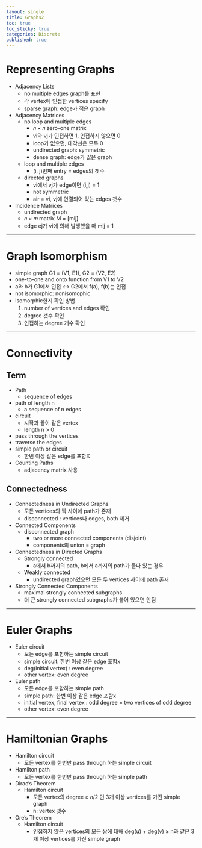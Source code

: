 ```yaml
---
layout: single
title: Graphs2
toc: true
toc_sticky: true
categories: Discrete
published: true
---
```


# Representing Graphs
* Adjacency Lists
    * no multiple edges graph를 표현
    * 각 vertex에 인접한 vertices specify
    * sparse graph: edge가 적은 graph
* Adjacency Matrices
    * no loop and multiple edges
        * 𝑛 × 𝑛 zero-one matrix 
        * vi와 vj가 인접하면 1, 인접하지 않으면 0
        * loop가 없으면, 대각선은 모두 0
        * undirected graph: symmetric
        * dense graph: edge가 많은 graph
    * loop and multiple edges
        * (i, j)번째 entry = edges의 갯수
    * directed graphs
        * vi에서 vj가 edge이면 (i,j) = 1
        * not symmetric
        * air = vi, vj에 연결되어 있는 edges 갯수
* Incidence Matrices
    * undirected graph
    * 𝑛 × 𝑚 matrix M = \[mij\]
    * edge ej가 vi에 의해 발생했을 때 mij = 1

---------------

# Graph Isomorphism
* simple graph G1 = (V1, E1), G2 = (V2, E2)
* one-to-one and onto function from V1 to V2
* a와 b가 G1에서 인접 ↔︎ G2에서 f(a), f(b)는 인접
* not isomorphic: nonisomophic
* isomorphic한지 확인 방법
	1. number of vertices and edges 확인
	2. degree 갯수 확인
	3. 인접하는 degree 개수 확인

---------------

# Connectivity
## Term
* Path
    * sequence of edges
* path of length n
    * a sequence of n edges
* circuit
    * 시작과 끝이 같은 vertex
    * length n > 0
* pass through the vertices
* traverse the edges
* simple path or circuit
    * 한번 이상 같은 edge를 포함X
* Counting Paths
    * adjacency matrix 사용
## Connectedness
* Connectedness in Undirected Graphs
    * 모든 vertices의 짝 사이에 path가 존재
    * disconnected : vertices나 edges, both 제거
* Connected Components
    * disconnected graph
        * two or more connected components (disjoint)
        * components의 union = graph
* Connectedness in Directed Graphs
    * Strongly connected
        * a에서 b까지의 path, b에서 a까지의 path가 둘다 있는 경우
    * Weakly connected
        * undirected graph였으면 모든 두 vertices 사이에 path 존재
* Strongly Connected Components
    * maximal strongly connected subgraphs
    * 더 큰 strongly connected subgraphs가 붙어 있으면 안됨

---------------

# Euler Graphs
* Euler circuit
    * 모든 edge를 포함하는 simple circuit
    * simple circuit: 한번 이상 같은 edge 포함x
    * deg(initial vertex) : even degree
    * other vertex: even degree
* Euler path
    * 모든 edge를 포함하는 simple path
    * simple path: 한번 이상 같은 edge 포함x
    * initial vertex, final vertex : odd degree = two vertices of odd degree
    * other vertex: even degree

---------------

# Hamiltonian Graphs
* Hamilton circuit
    * 모든 vertex를 한번만 pass through 하는 simple circuit
* Hamilton path
    * 모든 vertex를 한번만 pass through 하는 simple path
* Dirac’s Theorem
    * Hamilton circuit
        * 모든 vertex의 degree ≥ 𝑛/2 인 3개 이상 vertices를 가진 simple graph
        * n: vertex 갯수
* Ore’s Theorem 
    * Hamilton circuit
        * 인접하지 않은 vertices의 모든 쌍에 대해 deg(u) + deg(v) ≥ n과 같은 3개 이상 vertices를 가진 simple graph
